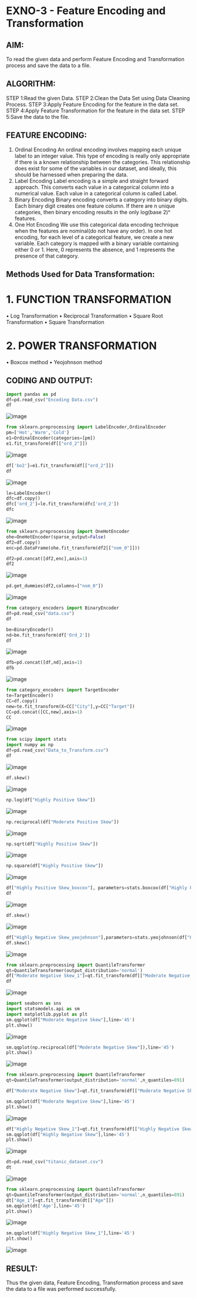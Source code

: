 # EXNO-3 - Feature Encoding and Transformation

## AIM:
To read the given data and perform Feature Encoding and Transformation process and save the data to a file.

## ALGORITHM:
STEP 1:Read the given Data.
STEP 2:Clean the Data Set using Data Cleaning Process.
STEP 3:Apply Feature Encoding for the feature in the data set.
STEP 4:Apply Feature Transformation for the feature in the data set.
STEP 5:Save the data to the file.

## FEATURE ENCODING:
1. Ordinal Encoding
An ordinal encoding involves mapping each unique label to an integer value. This type of encoding is really only appropriate if there is a known relationship between the categories. This relationship does exist for some of the variables in our dataset, and ideally, this should be harnessed when preparing the data.
2. Label Encoding
Label encoding is a simple and straight forward approach. This converts each value in a categorical column into a numerical value. Each value in a categorical column is called Label.
3. Binary Encoding
Binary encoding converts a category into binary digits. Each binary digit creates one feature column. If there are n unique categories, then binary encoding results in the only log(base 2)ⁿ features.
4. One Hot Encoding
We use this categorical data encoding technique when the features are nominal(do not have any order). In one hot encoding, for each level of a categorical feature, we create a new variable. Each category is mapped with a binary variable containing either 0 or 1. Here, 0 represents the absence, and 1 represents the presence of that category.

## Methods Used for Data Transformation:
  # 1. FUNCTION TRANSFORMATION
• Log Transformation
• Reciprocal Transformation
• Square Root Transformation
• Square Transformation
  # 2. POWER TRANSFORMATION
• Boxcox method
• Yeojohnson method

## CODING AND OUTPUT:

```python
import pandas as pd
df=pd.read_csv("Encoding Data.csv")
df
```
![image](https://github.com/user-attachments/assets/ff8b04c7-5300-41e3-bdbe-942976c7535e)

```python
from sklearn.preprocessing import LabelEncoder,OrdinalEncoder
pm=['Hot','Warm','Cold']
e1=OrdinalEncoder(categories=[pm])
e1.fit_transform(df[["ord_2"]])
```
![image](https://github.com/user-attachments/assets/1b94dc48-3cb4-41e6-9549-2ac6922a8b9d)

```python
df['bo2']=e1.fit_transform(df[["ord_2"]])
df
```
![image](https://github.com/user-attachments/assets/5a3eb6f2-30c2-4c33-b488-33a04cd2b927)

```python
le=LabelEncoder()
dfc=df.copy()
dfc['ord_2']=le.fit_transform(dfc['ord_2'])
dfc
```
![image](https://github.com/user-attachments/assets/8b3f2128-16f2-456f-8417-b4af620db05c)

```python
from sklearn.preprocessing import OneHotEncoder
ohe=OneHotEncoder(sparse_output=False)
df2=df.copy()
enc=pd.DataFrame(ohe.fit_transform(df2[["nom_0"]]))
```

```python
df2=pd.concat([df2,enc],axis=1)
df2
```
![image](https://github.com/user-attachments/assets/2831721a-83e8-4c11-b474-681b81f1dab2)

```python
pd.get_dummies(df2,columns=["nom_0"])
```
![image](https://github.com/user-attachments/assets/75443d28-7237-41d3-aeb9-37acd15d362b)

```python
from category_encoders import BinaryEncoder
df=pd.read_csv("data.csv")
df
```

```python
be=BinaryEncoder()
nd=be.fit_transform(df['Ord_2'])
df
```
![image](https://github.com/user-attachments/assets/e64d1912-62b5-4d10-ae13-ec92e09d66fd)

```python
dfb=pd.concat([df,nd],axis=1)
dfb
```
![image](https://github.com/user-attachments/assets/92904e25-1092-4a26-b698-7e09bdf56a61)

```python
from category_encoders import TargetEncoder
te=TargetEncoder()
CC=df.copy()
new=te.fit_transform(X=CC["City"],y=CC["Target"])
CC=pd.concat([CC,new],axis=1)
CC
```
![image](https://github.com/user-attachments/assets/05890110-0a8a-43b7-ae84-63ef5789cbed)

```python
from scipy import stats
import numpy as np
df=pd.read_csv("Data_to_Transform.csv")
df
```
![image](https://github.com/user-attachments/assets/acd89ef9-2241-4440-a63d-729aa011eb3f)

```python
df.skew()
```
![image](https://github.com/user-attachments/assets/07595341-9095-491c-9179-b80139107db2)

```python
np.log(df["Highly Positive Skew"])
```
![image](https://github.com/user-attachments/assets/dd98af6f-843f-48bf-a55e-65b4a0fe3077)

```python
np.reciprocal(df["Moderate Positive Skew"])
```
![image](https://github.com/user-attachments/assets/b57a0124-5401-44f7-bbe3-d8c00ab6db6e)


```python
np.sqrt(df["Highly Positive Skew"])
```
![image](https://github.com/user-attachments/assets/41cf3184-4e0a-4d13-a665-4ed503133f3e)

```python
np.square(df["Highly Positive Skew"])
```
![image](https://github.com/user-attachments/assets/a937d30a-3b04-4dfb-af38-5e2f9a75b39c)

```python
df["Highly Positive Skew_boxcox"], parameters=stats.boxcox(df["Highly Positive Skew"])
df
```
![image](https://github.com/user-attachments/assets/a53df5e1-a00f-4d80-9dbc-374c47c4de66)

```python
df.skew()
```
![image](https://github.com/user-attachments/assets/d306ee12-f887-46d7-99f3-c31e314708b1)

```python
df["Highly Negative Skew_yeojohnson"],parameters=stats.yeojohnson(df["Highly Negative Skew"])
df.skew()
```
![image](https://github.com/user-attachments/assets/61a94e62-6a61-4964-97ad-e627a19ffcc9)

```python
from sklearn.preprocessing import QuantileTransformer
qt=QuantileTransformer(output_distribution='normal')
df["Moderate Negative Skew_1"]=qt.fit_transform(df[["Moderate Negative Skew"]])
df
```
![image](https://github.com/user-attachments/assets/2cc6afe1-be21-4b5d-97ff-9e8d59b3b2c4)

```python
import seaborn as sns
import statsmodels.api as sm
import matplotlib.pyplot as plt
sm.qqplot(df["Moderate Negative Skew"],line='45')
plt.show()
```
![image](https://github.com/user-attachments/assets/b147373e-8d3b-4e43-a76c-e04c2132a4ac)

```python
sm.qqplot(np.reciprocal(df["Moderate Negative Skew"]),line='45')
plt.show()
```
![image](https://github.com/user-attachments/assets/fe55b4f3-d9c9-4424-a662-51f9eb5792de)

```python
from sklearn.preprocessing import QuantileTransformer
qt=QuantileTransformer(output_distribution='normal',n_quantiles=891)

df["Moderate Negative Skew"]=qt.fit_transform(df[["Moderate Negative Skew"]])

sm.qqplot(df["Moderate Negative Skew"],line='45')
plt.show()
```
![image](https://github.com/user-attachments/assets/18fb6edc-7beb-495a-9da4-da519dc24e81)

```python
df["Highly Negative Skew_1"]=qt.fit_transform(df[["Highly Negative Skew"]])
sm.qqplot(df["Highly Negative Skew"],line='45')
plt.show()
```
![image](https://github.com/user-attachments/assets/58748b8d-09dc-45f1-a664-eb39f62c196d)

```python
dt=pd.read_csv("titanic_dataset.csv")
dt
```
![image](https://github.com/user-attachments/assets/b38de407-e41b-4c44-a2d4-292ab8c96e0e)

```python
from sklearn.preprocessing import QuantileTransformer
qt=QuantileTransformer(output_distribution='normal',n_quantiles=891)
dt["Age_1"]=qt.fit_transform(dt[["Age"]])
sm.qqplot(dt['Age'],line='45') 
plt.show()
```
![image](https://github.com/user-attachments/assets/17719962-20c0-4a97-a163-e7ed5231fcf7)

```python
sm.qqplot(df["Highly Negative Skew_1"],line='45')
plt.show()
```
![image](https://github.com/user-attachments/assets/a27dbeb2-725d-43e0-8935-37d1fd4861ff)








## RESULT:
Thus the given data, Feature Encoding, Transformation process and save the data to a file was performed successfully.

